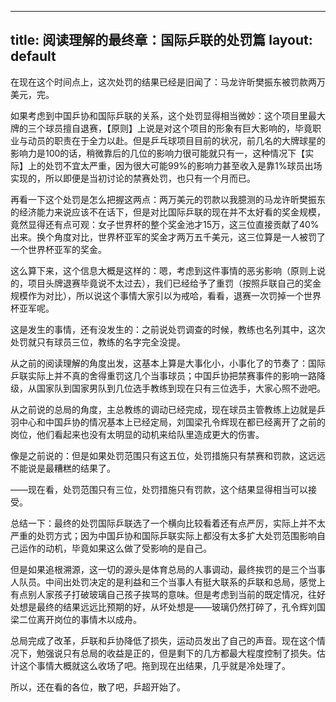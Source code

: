 ---
title: 阅读理解的最终章：国际乒联的处罚篇
layout: default
--

在现在这个时间点上，这次处罚的结果已经是旧闻了：马龙许昕樊振东被罚款两万美元，完。

如果考虑到中国乒协和国际乒联的关系，这个处罚显得相当微妙：这个项目里最大牌的三个球员擅自退赛，【原则】上说是对这个项目的形象有巨大影响的，毕竟职业与动员的职责在于全力以赴。但是乒乓球项目目前的状况，前几名的大牌球星的影响力是100的话，稍微靠后的几位的影响力很可能就只有一，这种情况下【实际】上的处罚不宜太严重，因为很大可能99%的影响力甚至收入是靠1%球员出场实现的，所以即便是当初讨论的禁赛处罚，也只有一个月而已。

再看一下这个处罚是怎么把握这两点：两万美元的罚款以我臆测的马龙许昕樊振东的经济能力来说应该不在话下，但是对比国际乒联的现在并不太好看的奖金规模，竟然显得还有点可观：女子世界杯的整个奖金池才15万，这三位直接贡献了40%出来。换个角度对比，世界杯亚军的奖金才两万五千美元，这三位算是一人被罚了一个世界杯亚军的奖金。

这么算下来，这个信息大概是这样的：嗯，考虑到这件事情的恶劣影响（原则上说的，项目头牌退赛毕竟说不太过去），我们已经给予了重罚（按照乒联自己的奖金规模作为对比），所以说这个事情大家引以为戒哈，看看，退赛一次罚掉一个世界杯亚军呢。

这是发生的事情，还有没发生的：之前说处罚调查的时候，教练也名列其中，这次处罚就只有球员三位，教练的名字完全没提。

从之前的阅读理解的角度出发，这基本上算是大事化小，小事化了的节奏了：国际乒联实际上并不真的舍得重罚这几个当事球员；中国乒协把禁赛事件的影响一路降级，从国家队到国家男队到几位选手教练到现在只有三位选手，大家心照不逊吧。

从之前说的总局的角度，主总教练的调动已经完成，现在球员主管教练上边就是乒羽中心和中国乒协的情况基本上已经定局，刘国梁孔令辉现在都已经离开了之前的岗位，他们看起来也没有太明显的动机来给队里造成更大的伤害。

像是之前说的：但是如果处罚范围只有这五位，处罚措施只有禁赛和罚款，这远远不能说是最糟糕的结果了。

——现在看，处罚范围只有三位，处罚措施只有罚款，这个结果显得相当可以接受。

总结一下：最终的处罚国际乒联选了一个横向比较看着还有点严厉，实际上并不太严重的处罚方式；因为中国乒协和国际乒联实际上都没有太多扩大处罚范围影响自己运作的动机，毕竟如果这么做了受影响的是自己。

但是如果追根溯源，这一切的源头是体育总局的人事调动，最终挨罚的是三个当事人队员。中间出处罚决定的是利益和三个当事人有挺大联系的乒联和总局，感觉上有点别人家孩子打破玻璃自己孩子挨骂的意味。但是考虑到当前的既定情况，往好处想是最终的结果远远比预期的好，从坏处想是——玻璃仍然打碎了，孔令辉刘国梁二位离开岗位的事情木以成舟。

总局完成了改革，乒联和乒协降低了损失，运动员发出了自己的声音。现在这个情况下，勉强说只有总局的收益是正的，但是剩下的几方都最大程度控制了损失。估计这个事情大概就这么收场了吧。拖到现在出结果，几乎就是冷处理了。

所以，还在看的各位，散了吧，乒超开始了。
